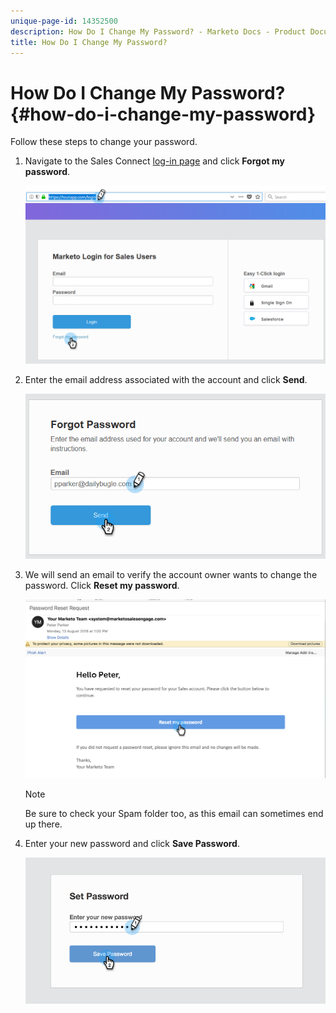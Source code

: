 ```yaml
---
unique-page-id: 14352500
description: How Do I Change My Password? - Marketo Docs - Product Documentation
title: How Do I Change My Password?
---
```


# How Do I Change My Password? {#how-do-i-change-my-password}

Follow these steps to change your password.

1. Navigate to the Sales Connect [log-in page](http://toutapp.com/login) and click **Forgot my password**.

   ![](assets/one.png)

1. Enter the email address associated with the account and click **Send**.

   ![](assets/two.png)

1. We will send an email to verify the account owner wants to change the password. Click **Reset my password**.

   ![](assets/three.png)

   >[!NOTE]
   >
   >Be sure to check your Spam folder too, as this email can sometimes end up there.

1. Enter your new password and click **Save Password**.

   ![](assets/four.png)

